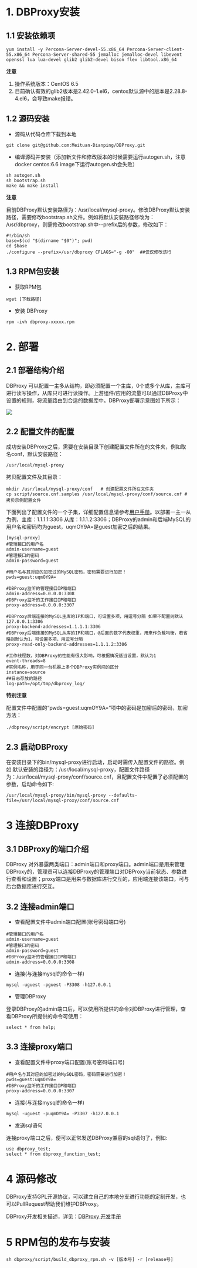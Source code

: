 # 1. DBProxy安装
## 1.1 安装依赖项

```
yum install -y Percona-Server-devel-55.x86_64 Percona-Server-client-55.x86_64 Percona-Server-shared-55 jemalloc jemalloc-devel libevent openssl lua lua-devel glib2 glib2-devel bison flex libtool.x86_64
```

**注意**

1. 操作系统版本：CentOS 6.5
2. 目前确认有效的glib2版本是2.42.0-1.el6，centos默认源中的版本是2.28.8-4.el6，会导致make报错。

## 1.2 源码安装

- 源码从代码仓库下载到本地  
 
```
git clone git@github.com:Meituan-Dianping/DBProxy.git
```

- 编译源码并安装（添加新文件和修改版本的时候需要运行autogen.sh，注意docker centos:6.6 image下运行autogen.sh会失败）


```
sh autogen.sh
sh bootstrap.sh
make && make install
```

**注意**

目前DBProxy默认安装路径为：/usr/local/mysql-proxy。修改DBProxy默认安装路径，需要修改bootstrap.sh文件。例如将默认安装路径修改为： /usr/dbproxy，则需修改bootstrap.sh中--prefix后的参数，修改如下：

```
#!/bin/sh
base=$(cd "$(dirname "$0")"; pwd)
cd $base
./configure --prefix=/usr/dbproxy CFLAGS="-g -O0"  ##仅仅修改该行
```

## 1.3 RPM包安装

- 获取RPM包

```
wget [下载路径]
```

- 安装 DBProxy

```
rpm -ivh dbproxy-xxxxx.rpm
``` 

# 2. 部署
## 2.1 部署结构介绍  
   
DBProxy 可以配置一主多从结构，即必须配置一个主库，0个或多个从库，主库可进行读写操作，从库只可进行读操作。上游组件/应用的流量可以通过DBProxy中设置的规则，将流量路由到合适的数据库中。DBProxy部署示意图如下所示：

![](./img/deploy.bmp)

## 2.2 配置文件的配置

成功安装DBProxy之后，需要在安装目录下创建配置文件所在的文件夹，例如取名conf，默认安装路径：

```
/usr/local/mysql-proxy
```

拷贝配置文件及其目录： 

```
mkdir /usr/local/mysql-proxy/conf   # 创建配置文件所在文件夹
cp script/source.cnf.samples /usr/local/mysql-proxy/conf/source.cnf #拷贝示例配置文件
```

下面列出了配置文件的一个子集，详细配置信息请参考[用户手册](USER_GUIDE.md)。以部署一主一从为例，主库：1.1.1.1:3306 从库：1.1.1.2:3306；DBProxy的admin和后端MySQL的用户名和密码均为guest，uqmOY9A=是guest加密之后的结果。 

```
[mysql-proxy]
#管理接口的用户名
admin-username=guest
#管理接口的密码
admin-password=guest

#用户名与其对应的加密过的MySQL密码，密码需要进行加密！
pwds=guest:uqmOY9A=

#DBProxy监听的管理接口IP和端口
admin-address=0.0.0.0:3308
#DBProxy监听的工作接口IP和端口
proxy-address=0.0.0.0:3307

#DBProxy后端连接的MySQL主库的IP和端口，可设置多项，用逗号分隔 如果不配置则默认127.0.0.1:3306
proxy-backend-addresses=1.1.1.1:3306
#DBProxy后端连接的MySQL从库的IP和端口，@后面的数字代表权重，用来作负载均衡，若省略则默认为1，可设置多项，用逗号分隔
proxy-read-only-backend-addresses=1.1.1.2:3306

#工作线程数，对DBProxy的性能有很大影响，可根据情况适当设置，默认为1
event-threads=8
#实例名称，用于同一台机器上多个DBProxy实例间的区分
instance=source
##日志存放的路径
log-path=/opt/tmp/dbproxy_log/
``` 

**特别注意**

配置文件中配置的“pwds=guest:uqmOY9A=”项中的密码是加密后的密码，加密方法：

```
./dbproxy/script/encrypt [原始密码]

```

## 2.3 启动DBProxy   
在安装目录下的bin/mysql-proxy进行启动，启动时需传入配置文件的路径。例如:默认安装的路径为：/usr/local/mysql-proxy，配置文件路径为：/usr/local/mysql-proxy/conf/source.cnf，且配置文件中配置了必须配置的参数，启动命令如下:

```
/usr/local/mysql-proxy/bin/mysql-proxy --defaults-file=/usr/local/mysql-proxy/conf/source.cnf
```

# 3 连接DBProxy 
## 3.1 DBProxy的端口介绍   
DBProxy 对外暴露两类端口：admin端口和proxy端口。admin端口是用来管理DBProxy的，管理员可以连接DBProxy的管理端口对DBProxy当前状态、参数进行查看和设置；proxy端口是用来与数据库进行交互的，应用端连接该端口，可与后台数据库进行交互。


## 3.2 连接admin端口  
- 查看配置文件中admin端口配置(账号密码端口号)   

```
#管理接口的用户名
admin-username=guest
#管理接口的密码
admin-password=guest
#DBProxy监听的管理接口IP和端口
admin-address=0.0.0.0:3308
```

- 连接(与连接mysql的命令一样)   

```
mysql -uguest -pguest -P3308 -h127.0.0.1
```

- 管理DBProxy

登录DBProxy的admin端口后，可以使用所提供的命令对DBProxy进行管理，查看DBProxy所提供的命令可使用：  

```
select * from help;
```

## 3.3 连接proxy端口   
- 查看配置文件中proxy端口配置(账号密码端口号)

``` 
#用户名与其对应的加密过的MySQL密码，密码需要进行加密！
pwds=guest:uqmOY9A=
#DBProxy监听的工作接口IP和端口
proxy-address=0.0.0.0:3307
```

- 连接(与连接mysql的命令一样)

```
mysql -uguest -puqmOY9A= -P3307 -h127.0.0.1
```

- 发送sql语句 

连接proxy端口之后，便可以正常发送DBProxy兼容的sql语句了，例如:

```
use dbproxy_test;
select * from dbproxy_function_test;
```

# 4 源码修改  
DBProxy支持GPL开源协议，可以建立自己的本地分支进行功能的定制开发，也可以PullRequest帮助我们维护DBProxy。

DBProxy开发相关描述，详见：[DBProxy 开发手册](./PROGRAMMING_GUIDE.md)

# 5 RPM包的发布与安装   


```
sh dbproxy/script/build_dbproxy_rpm.sh -v [版本号] -r [release号]
```

